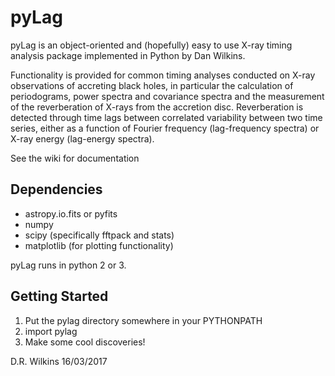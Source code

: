 # pyLag
pyLag is an object-oriented and (hopefully) easy to use X-ray timing analysis package implemented in Python by Dan Wilkins.

Functionality is provided for common timing analyses conducted on X-ray observations of accreting black holes, in particular the calculation of periodograms, power spectra and covariance spectra and the measurement of the reverberation of X-rays from the accretion disc. Reverberation is detected through time lags between correlated variability between two time series, either as a function of Fourier frequency (lag-frequency spectra) or X-ray energy (lag-energy spectra).

See the wiki for documentation

Dependencies
------------
- astropy.io.fits or pyfits
- numpy
- scipy (specifically fftpack and stats)
- matplotlib (for plotting functionality)

pyLag runs in python 2 or 3.

Getting Started
---------------
1) Put the pylag directory somewhere in your PYTHONPATH
2) import pylag
3) Make some cool discoveries!

D.R. Wilkins 16/03/2017
